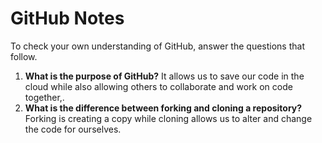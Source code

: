 # GitHub Notes

To check your own understanding of GitHub, answer the questions that follow.

1. **What is the purpose of GitHub?** It allows us to save our code in the cloud while also allowing others to collaborate and work on code together,.
1. **What is the difference between forking and cloning a repository?** Forking is creating a copy while cloning allows us to alter and change the code for ourselves.